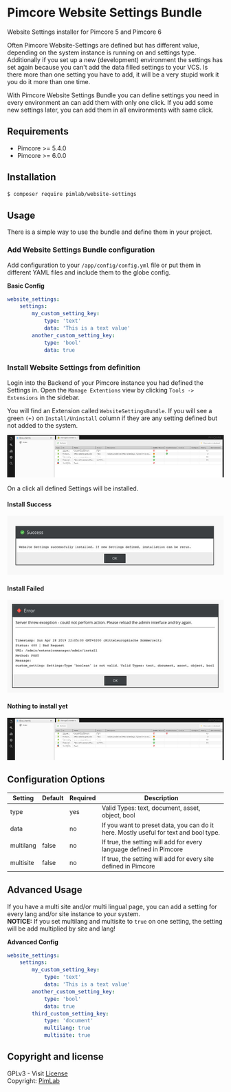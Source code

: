 # Pimcore Website Settings Bundle

Website Settings installer for Pimcore 5 and Pimcore 6

Often Pimcore Website-Settings are defined but has different value, depending on the system instance is running on and settings type.
Additionally if you set up a new (development) environment the settings has set again because you can't add the data filled settings to
your VCS. Is there more than one setting you have to add, it will be a very stupid work it you do it more than one time.

With Pimcore Website Settings Bundle you can define settings you need in every environment an can add them with only one click.
If you add some new settings later, you can add them in all environments with same click.  

## Requirements

- Pimcore >= 5.4.0
- Pimcore >= 6.0.0

## Installation

`````bash
$ composer require pimlab/website-settings
`````

## Usage

There is a simple way to use the bundle and define them in your project.

### Add Website Settings Bundle configuration

Add configuration to your ``/app/config/config.yml`` file or put them in different YAML files and include them to the globe config.

**Basic Config**
````yaml
website_settings:
    settings:
        my_custom_setting_key:
            type: 'text'
            data: 'This is a text value'
        another_custom_setting_key:
            type: 'bool'
            data: true
````

### Install Website Settings from definition

Login into the Backend of your Pimcore instance you had defined the Settings in. Open the ``Manage Extentions`` view by clicking ``Tools -> Extensions`` in the sidebar.

You will find an Extension called ``WebsiteSettingsBundle``. If you will see a green `(+)` on `Install/Uninstall` column if they are any setting defined but not added to the system.

![](data/extension_ready_to_install.jpg)

On a click all defined Settings will be installed.

#### Install Success

![](data/install_success.jpg)

#### Install Failed

![](data/install_failed.jpg)

#### Nothing to install yet

![](data/extension_installed.jpg)

## Configuration Options

| Setting   | Default | Required | Description                                                                           |
|-----------|---------|----------|---------------------------------------------------------------------------------------|
| type      |         | yes      | Valid Types: text, document, asset, object, bool                                      |
| data      |         | no       | If you want to preset data, you can do it here. Mostly useful for text and bool type. |
| multilang | false   | no       | If true, the setting will add for every language defined in Pimcore                   |
| multisite | false   | no       | If true, the setting will add for every site defined in Pimcore                       |

## Advanced Usage

If you have a multi site and/or multi lingual page, you can add a setting for every lang and/or site instance to your system.  
**NOTICE:** If you set multilang and multisite to ``true`` on one setting, the setting will be add multiplied by site and lang! 

**Advanced Config**
````yaml
website_settings:
    settings:
        my_custom_setting_key:
            type: 'text'
            data: 'This is a text value'
        another_custom_setting_key:
            type: 'bool'
            data: true
        third_custom_setting_key:
            type: 'document'
            multilang: true
            multisite: true
````

## Copyright and license
GPLv3 - Visit [License](LICENSE.md)  
Copyright: [PimLab](https://pimlab.de)
